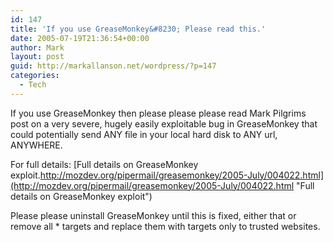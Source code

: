 ```yaml
---
id: 147
title: 'If you use GreaseMonkey&#8230; Please read this.'
date: 2005-07-19T21:36:54+00:00
author: Mark
layout: post
guid: http://markallanson.net/wordpress/?p=147
categories:
  - Tech
---
```

If you use GreaseMonkey then please please please read Mark Pilgrims post on a very severe, hugely easily exploitable bug in GreaseMonkey that could potentially send ANY file in your local hard disk to ANY url, ANYWHERE.

For full details: [Full details on GreaseMonkey exploit.http://mozdev.org/pipermail/greasemonkey/2005-July/004022.html](http://mozdev.org/pipermail/greasemonkey/2005-July/004022.html "Full details on GreaseMonkey exploit")

Please please uninstall GreaseMonkey until this is fixed, either that or remove all * targets and replace them with targets only to trusted websites.